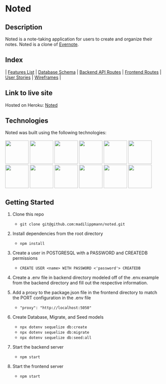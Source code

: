 # Noted

<!-- # <img src="/public/static/images/logo.jpg" alt="profile page for logged-in user wireframe" style="width:50px;"/>   MoOA - *Museum of Online Art*  -->


<!-- ## Table of Contents
  - [Description](#description)
  - [Index](#index)
  - [Link to live site](#link-to-live-site)
  - [Technologies](#technologies)
  - [Getting Started](#getting-started)
  - [Demo](#demo)
 -->

## Description

Noted is a note-taking application for users to create and organize their notes. Noted is a clone of [Evernote](https://evernote.com/).

## Index
| [Features List](https://github.com/madilippmann/Noted/wiki/features-list) | [Database Schema](https://github.com/madilippmann/Noted/wiki/database-schema) | [Backend API Routes](https://github.com/madilippmann/Noted/wiki/backend-api-routes) | [Frontend Routes](https://github.com/madilippmann/Noted/wiki/frontend-routes) | [User Stories](https://github.com/madilippmann/Noted/wiki/user-stories) | [Wireframes](https://github.com/madilippmann/Noted/wiki/wireframes) |


## Link to live site

Hosted on Heroku: [Noted](https://lippmann-noted.herokuapp.com/)

## Technologies

Noted was built using the following technologies:
<br>
<br>
<img src="https://cdn.jsdelivr.net/gh/devicons/devicon/icons/javascript/javascript-plain.svg" style="width:75px;" />
<img src="https://cdn.jsdelivr.net/gh/devicons/devicon/icons/nodejs/nodejs-original-wordmark.svg" style="width:75px;" />
<img src="https://cdn.jsdelivr.net/gh/devicons/devicon/icons/react/react-original-wordmark.svg" style="width:75px;" />
<img src="https://cdn.jsdelivr.net/gh/devicons/devicon/icons/redux/redux-original.svg" style="width:75px;" />
<img src="https://cdn.jsdelivr.net/gh/devicons/devicon/icons/express/express-original-wordmark.svg" style="width:75px;" />
<img src="https://cdn.jsdelivr.net/gh/devicons/devicon/icons/postgresql/postgresql-original-wordmark.svg" style="width:75px;" />
<img src="https://cdn.jsdelivr.net/gh/devicons/devicon/icons/sequelize/sequelize-plain-wordmark.svg" style="width:75px;" />
<img src="https://cdn.jsdelivr.net/gh/devicons/devicon/icons/html5/html5-plain-wordmark.svg" style="width:75px;" />
<img src="https://cdn.jsdelivr.net/gh/devicons/devicon/icons/css3/css3-plain-wordmark.svg" style="width:75px;" />
<img src="https://cdn.jsdelivr.net/gh/devicons/devicon/icons/git/git-original.svg" style="width:75px;" />
<img src="https://cdn.jsdelivr.net/gh/devicons/devicon/icons/vscode/vscode-original-wordmark.svg" style="width:75px;" />
<img src="https://cdn.jsdelivr.net/gh/devicons/devicon/icons/heroku/heroku-plain-wordmark.svg" style="width:75px;" />



## Getting Started

1. Clone this repo
    * `git clone git@github.com:madilippmann/noted.git`

2. Install dependencies from the root directory
    * `npm install`

3. Create a user in POSTGRESQL with a PASSWORD and CREATEDB permissions
    * `CREATE USER <name> WITH PASSWORD <'password'> CREATEDB`

4. Create a .env file in backend directory modeled off of the .env.example from the backend directory and fill out the respective information.

5. Add a proxy to the package.json file in the frontend directory to match the PORT configuration in the .env file
    * `"proxy": "http://localhost:5050"`

6. Create Database, Migrate, and Seed models
    * `npx dotenv sequelize db:create`
    * `npx dotenv sequelize db:migrate`
    * `npx dotenv sequelize db:seed:all`

7. Start the backend server
    * `npm start`

8. Start the frontend server
    * `npm start`


<!-- ## Demo
### Demo User
TODO -->
<!-- ![Demo User](/public/static/readme-files/demo-login.gif) -->

<!-- ### Notes
TODO -->
<!-- ![](/public/static/readme-files/TODO) -->

<!-- ### Notebooks
TODO -->
<!-- ![](/public/static/readme-files/TODO) -->


<!-- ### Tags
TODO -->
<!-- ![](/public/static/readme-files/TODO) -->
